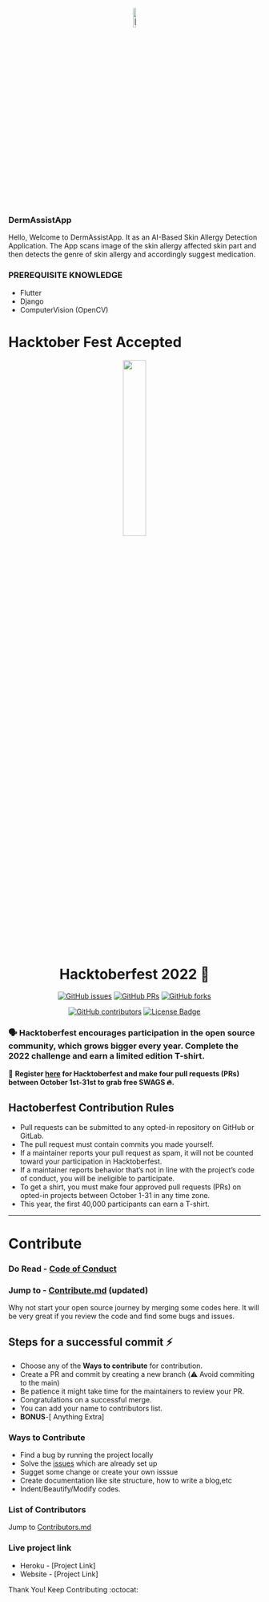 <p align="center">
    <a href="https://blogbook-blog.herokuapp.com/">
        <img src="https://lh3.googleusercontent.com/6YN8jbF_gnQfXe2TtnkoePbs9JvmBU_ZTjpYrmjPgKHGnp9-ECz9K4E3uacdbm5C02nDFs7QUViNbYk5kjZXoR75QOmY_oY6Ui-qZIGMZAUGU5p5vlk=e30" alt="[Project Logo]" width="10%"> 
    </a>
</p> 

### DermAssistApp
Hello,
Welcome to DermAssistApp. It as an AI-Based Skin Allergy Detection Application. The App scans image of the skin allergy affected skin part and then detects the genre of skin allergy and accordingly suggest medication.

### PREREQUISITE KNOWLEDGE
* Flutter
* Django
* ComputerVision (OpenCV)



# Hacktober Fest Accepted 


<p align="center">
    <a href="https://hacktoberfest.digitalocean.com/">
        <img src="https://raw.githubusercontent.com/dsc-iem/DermAssistApp-Hacktoberfest22/main/Hfest-Logo-2-Color-Manga.svg" width="30%">
    </a>
</p>

<h1 align="center"> Hacktoberfest 2022 🎉</h1>

<div align="center">
   
   [![GitHub issues](https://img.shields.io/github/issues/dsc-iem/DermAssistApp-Hacktoberfest22?color=pink&logo=github)](https://github.com/acm-iem/Project-Template-Hacktoberfest22/issues)        [![GitHub PRs](https://img.shields.io/github/issues-pr/dsc-iem/DermAssistApp-Hacktoberfest22?style=social&logo=github)](https://github.com/dsc-iem/DermAssistApp-Hacktoberfest22/pulls)                    [![GitHub forks](https://img.shields.io/github/forks/dsc-iem/DermAssistApp-Hacktoberfest22?logo=git)](https://github.com/dsc-iem/DermAssistApp-Hacktoberfest22/network)
   
   <a href="https://github.com/dsc-iem/DermAssistApp-Hacktoberfest22/contributors"><img alt="GitHub contributors" src="https://img.shields.io/github/contributors/dsc-iem/DermAssistApp-Hacktoberfest22?color=2b9348"></a>
<a href="https://github.com/dsc-iem/DermAssistApp-Hacktoberfest22/blob/master/LICENSE"><img src="https://img.shields.io/github/license/dsc-iem/DermAssistApp-Hacktoberfest22?color=2b9348" alt="License Badge"/></a>
</div>

### 🗣 Hacktoberfest encourages participation in the open source community, which grows bigger every year. Complete the 2022 challenge and earn a limited edition T-shirt.

📢 **Register [here](https://hacktoberfest.digitalocean.com) for Hacktoberfest and make four pull requests (PRs) between October 1st-31st to grab free SWAGS 🔥.**

## Hactoberfest Contribution Rules
- Pull requests can be submitted to any opted-in repository on GitHub or GitLab.
- The pull request must contain commits you made yourself.
- If a maintainer reports your pull request as spam, it will not be counted toward your participation in Hacktoberfest.
- If a maintainer reports behavior that’s not in line with the project’s code of conduct, you will be ineligible to participate.
- To get a shirt, you must make four approved pull requests (PRs) on opted-in projects between October 1-31 in any time zone.
- This year, the first 40,000 participants can earn a T-shirt.
---

# Contribute
   ### Do Read - [Code of Conduct](https://github.com/dsc-iem/DermAssistApp-Hacktoberfest22/blob/main/CODE_OF_CONDUCT.md)
   ### Jump to - [Contribute.md](https://github.com/dsc-iem/DermAssistApp-Hacktoberfest22/blob/main/CONTRIBUTE.md) (updated)
Why not start your open source journey by merging some codes here. It will be very great if you review the code and  find some bugs and issues.

## Steps for a successful commit :zap:
- Choose any of the **Ways to contribute** for contribution.
- Create a PR and commit by creating a new branch (:warning: Avoid commiting to the main)
- Be patience it might take time for the maintainers to review your PR.
- Congratulations on a successful merge.
- You can add your name to contributors list.
- **BONUS**-[ Anything Extra]


 ### Ways to Contribute 
  * Find a bug by running the project locally
  * Solve the [issues](https://github.com/chaitak-gorai/Project-Template-Hacktoberfest22/issues) which are already set up
  * Sugget some change or create your own isssue
  *  Create documentation like site structure, how to write a blog,etc
  *  Indent/Beautify/Modify codes.

### List of Contributors
   Jump to [Contributors.md](https://github.com/chaitak-gorai/Project-Template-Hacktoberfest22/blob/main/contributors.md)
   
### Live project link
* Heroku - [Project Link]
* Website - [Project Link]



Thank You! Keep Contributing :octocat:


